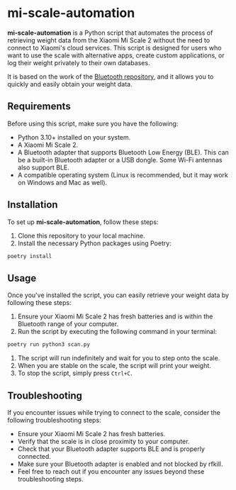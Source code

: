 # mi-scale-automation

**mi-scale-automation** is a Python script that automates the process of retrieving weight data from the Xiaomi Mi Scale 2 without the need to connect to Xiaomi's cloud services. This script is designed for users who want to use the scale with alternative apps, create custom applications, or log their weight privately to their own databases.

It is based on the work of the [Bluetooth repository](https://github.com/wiecosystem/Bluetooth/tree/master), and it allows you to quickly and easily obtain your weight data.

## Requirements

Before using this script, make sure you have the following:

- Python 3.10+ installed on your system.
- A Xiaomi Mi Scale 2.
- A Bluetooth adapter that supports Bluetooth Low Energy (BLE). This can be a built-in Bluetooth adapter or a USB dongle. Some Wi-Fi antennas also support BLE.
- A compatible operating system (Linux is recommended, but it may work on Windows and Mac as well).

## Installation

To set up **mi-scale-automation**, follow these steps:

1. Clone this repository to your local machine.
2. Install the necessary Python packages using Poetry:

```bash
poetry install
```

## Usage

Once you've installed the script, you can easily retrieve your weight data by following these steps:
  
1. Ensure your Xiaomi Mi Scale 2 has fresh batteries and is within the Bluetooth range of your computer.
2. Run the script by executing the following command in your terminal:

```bash
poetry run python3 scan.py
```
1. The script will run indefinitely and wait for you to step onto the scale.
2. When you are stable on the scale, the script will print your weight.
3. To stop the script, simply press `Ctrl+C`.

## Troubleshooting

If you encounter issues while trying to connect to the scale, consider the following troubleshooting steps:

- Ensure your Xiaomi Mi Scale 2 has fresh batteries.
- Verify that the scale is in close proximity to your computer.
- Check that your Bluetooth adapter supports BLE and is properly connected.
- Make sure your Bluetooth adapter is enabled and not blocked by rfkill.
- Feel free to reach out if you encounter any issues beyond these troubleshooting steps.


